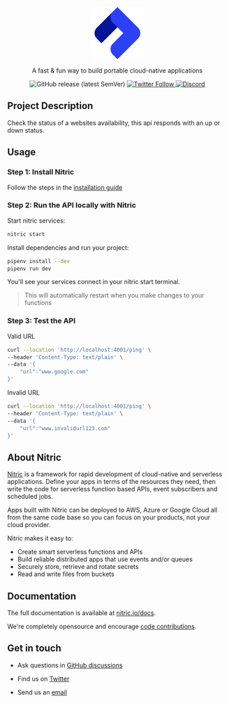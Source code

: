 <p align="center">
  <a href="https://nitric.io">
    <img src="https://raw.githubusercontent.com/nitrictech/nitric/main/docs/assets/nitric-logo.svg" width="120" alt="Nitric Logo"/>
  </a>
</p>

<p align="center">
  A fast & fun way to build portable cloud-native applications
</p>

<p align="center">
  <img alt="GitHub release (latest SemVer)" src="https://img.shields.io/github/v/release/nitrictech/nitric?sort=semver">
  <a href="https://twitter.com/nitric_io">
    <img alt="Twitter Follow" src="https://img.shields.io/twitter/follow/nitric_io?label=Follow&style=social">
  </a>
  <a href="https://discord.gg/Webemece5C"><img alt="Discord" src="https://img.shields.io/discord/955259353043173427?label=discord"></a>
</p>

## Project Description

Check the status of a websites availability, this api responds with an up or down status.

## Usage

### Step 1: Install Nitric

Follow the steps in the [installation guide](https://nitric.io/docs/installation)

### Step 2: Run the API locally with Nitric

Start nitric services:

```bash
nitric start
```

Install dependencies and run your project:

```bash
pipenv install --dev
pipenv run dev
```

You'll see your services connect in your nitric start terminal.

> This will automatically restart when you make changes to your functions

### Step 3: Test the API

Valid URL

```bash
curl --location 'http://localhost:4001/ping' \
--header 'Content-Type: text/plain' \
--data '{
    "url":"www.google.com"
}'
```

Invalid URL

```bash
curl --location 'http://localhost:4001/ping' \
--header 'Content-Type: text/plain' \
--data '{
    "url":"www.invalidurl123.com"
}'
```

## About Nitric

[Nitric](https://nitric.io) is a framework for rapid development of cloud-native and serverless applications. Define your apps in terms of the resources they need, then write the code for serverless function based APIs, event subscribers and scheduled jobs.

Apps built with Nitric can be deployed to AWS, Azure or Google Cloud all from the same code base so you can focus on your products, not your cloud provider.

Nitric makes it easy to:

- Create smart serverless functions and APIs
- Build reliable distributed apps that use events and/or queues
- Securely store, retrieve and rotate secrets
- Read and write files from buckets

## Documentation

The full documentation is available at [nitric.io/docs](https://nitric.io/docs).

We're completely opensource and encourage [code contributions](https://nitric.io/docs/contributions).

## Get in touch

- Ask questions in [GitHub discussions](https://github.com/nitrictech/nitric/discussions)

- Find us on [Twitter](https://twitter.com/nitric_io)

- Send us an [email](mailto:maintainers@nitric.io)
